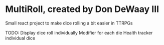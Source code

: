 # MultiRoll, created by Don DeWaay III

Small react project to make dice rolling a bit easier in TTRPGs


TODO: Display dice roll individually
Modifier for each die
Health tracker
individual dice
